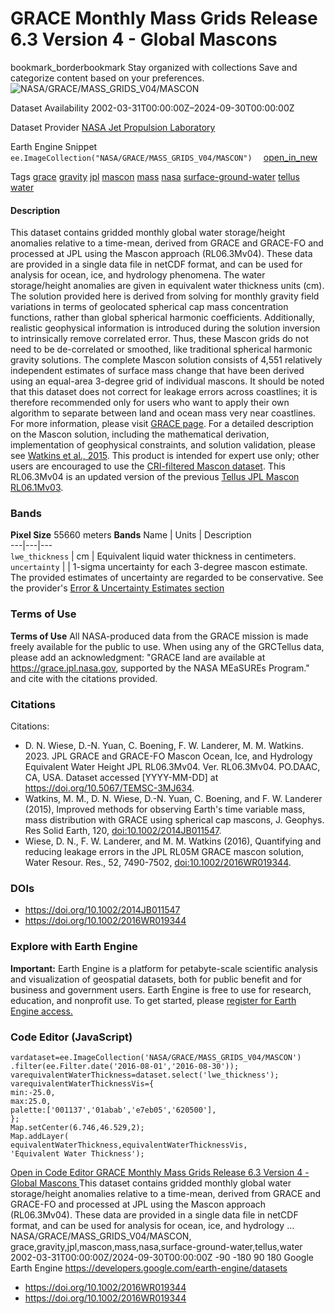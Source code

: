  
#  GRACE Monthly Mass Grids Release 6.3 Version 4 - Global Mascons 
bookmark_borderbookmark Stay organized with collections  Save and categorize content based on your preferences. 
![NASA/GRACE/MASS_GRIDS_V04/MASCON](https://developers.google.com/earth-engine/datasets/images/NASA/NASA_GRACE_MASS_GRIDS_V04_MASCON_sample.png) 

Dataset Availability
    2002-03-31T00:00:00Z–2024-09-30T00:00:00Z 

Dataset Provider
     [ NASA Jet Propulsion Laboratory ](https://grace.jpl.nasa.gov/data/get-data/jpl_global_mascons/) 

Earth Engine Snippet
     `    ee.ImageCollection("NASA/GRACE/MASS_GRIDS_V04/MASCON")   ` [ open_in_new ](https://code.earthengine.google.com/?scriptPath=Examples:Datasets/NASA/NASA_GRACE_MASS_GRIDS_V04_MASCON) 

Tags
     [grace](https://developers.google.com/earth-engine/datasets/tags/grace) [gravity](https://developers.google.com/earth-engine/datasets/tags/gravity) [jpl](https://developers.google.com/earth-engine/datasets/tags/jpl) [mascon](https://developers.google.com/earth-engine/datasets/tags/mascon) [mass](https://developers.google.com/earth-engine/datasets/tags/mass) [nasa](https://developers.google.com/earth-engine/datasets/tags/nasa) [surface-ground-water](https://developers.google.com/earth-engine/datasets/tags/surface-ground-water) [tellus](https://developers.google.com/earth-engine/datasets/tags/tellus) [water](https://developers.google.com/earth-engine/datasets/tags/water)
#### Description
This dataset contains gridded monthly global water storage/height anomalies relative to a time-mean, derived from GRACE and GRACE-FO and processed at JPL using the Mascon approach (RL06.3Mv04). These data are provided in a single data file in netCDF format, and can be used for analysis for ocean, ice, and hydrology phenomena. The water storage/height anomalies are given in equivalent water thickness units (cm). The solution provided here is derived from solving for monthly gravity field variations in terms of geolocated spherical cap mass concentration functions, rather than global spherical harmonic coefficients. Additionally, realistic geophysical information is introduced during the solution inversion to intrinsically remove correlated error. Thus, these Mascon grids do not need to be de-correlated or smoothed, like traditional spherical harmonic gravity solutions.
The complete Mascon solution consists of 4,551 relatively independent estimates of surface mass change that have been derived using an equal-area 3-degree grid of individual mascons. It should be noted that this dataset does not correct for leakage errors across coastlines; it is therefore recommended only for users who want to apply their own algorithm to separate between land and ocean mass very near coastlines.
For more information, please visit [GRACE page](https://grace.jpl.nasa.gov/data/get-data/jpl_global_mascons/). For a detailed description on the Mascon solution, including the mathematical derivation, implementation of geophysical constraints, and solution validation, please see [Watkins et al., 2015](https://doi.org/10.1002/2014JB011547). This product is intended for expert use only; other users are encouraged to use the [CRI-filtered Mascon dataset](https://podaac.jpl.nasa.gov/dataset/TELLUS_GRAC-GRFO_MASCON_CRI_GRID_RL06.3_V4).
This RL06.3Mv04 is an updated version of the previous [Tellus JPL Mascon RL06.1Mv03](https://doi.org/10.5067/TEMSC-3MJ63).
### Bands
**Pixel Size** 55660 meters 
**Bands**
Name | Units | Description  
---|---|---  
`lwe_thickness` | cm | Equivalent liquid water thickness in centimeters.  
`uncertainty` |  | 1-sigma uncertainty for each 3-degree mascon estimate. The provided estimates of uncertainty are regarded to be conservative. See the provider's [Error & Uncertainty Estimates section](https://grace.jpl.nasa.gov/data/get-data/jpl_global_mascons/)  
### Terms of Use
**Terms of Use**
All NASA-produced data from the GRACE mission is made freely available for the public to use. When using any of the GRCTellus data, please add an acknowledgment: "GRACE land are available at <https://grace.jpl.nasa.gov>, supported by the NASA MEaSUREs Program." and cite with the citations provided.
### Citations
Citations:
  * D. N. Wiese, D.-N. Yuan, C. Boening, F. W. Landerer, M. M. Watkins. 2023. JPL GRACE and GRACE-FO Mascon Ocean, Ice, and Hydrology Equivalent Water Height JPL RL06.3Mv04. Ver. RL06.3Mv04. PO.DAAC, CA, USA. Dataset accessed [YYYY-MM-DD] at <https://doi.org/10.5067/TEMSC-3MJ634>.
  * Watkins, M. M., D. N. Wiese, D.-N. Yuan, C. Boening, and F. W. Landerer (2015), Improved methods for observing Earth's time variable mass, mass distribution with GRACE using spherical cap mascons, J. Geophys. Res Solid Earth, 120, [doi:10.1002/2014JB011547](https://doi.org/10.1002/2014JB011547).
  * Wiese, D. N., F. W. Landerer, and M. M. Watkins (2016), Quantifying and reducing leakage errors in the JPL RL05M GRACE mascon solution, Water Resour. Res., 52, 7490-7502, [doi:10.1002/2016WR019344](https://doi.org/10.1002/2016WR019344).


### DOIs
  * [ https://doi.org/10.1002/2014JB011547 ](https://doi.org/10.1002/2014JB011547)
  * [ https://doi.org/10.1002/2016WR019344 ](https://doi.org/10.1002/2016WR019344)


### Explore with Earth Engine
**Important:** Earth Engine is a platform for petabyte-scale scientific analysis and visualization of geospatial datasets, both for public benefit and for business and government users. Earth Engine is free to use for research, education, and nonprofit use. To get started, please [register for Earth Engine access.](https://console.cloud.google.com/earth-engine)
### Code Editor (JavaScript)
```
vardataset=ee.ImageCollection('NASA/GRACE/MASS_GRIDS_V04/MASCON')
.filter(ee.Filter.date('2016-08-01','2016-08-30'));
varequivalentWaterThickness=dataset.select('lwe_thickness');
varequivalentWaterThicknessVis={
min:-25.0,
max:25.0,
palette:['001137','01abab','e7eb05','620500'],
};
Map.setCenter(6.746,46.529,2);
Map.addLayer(
equivalentWaterThickness,equivalentWaterThicknessVis,
'Equivalent Water Thickness');
```
[ Open in Code Editor ](https://code.earthengine.google.com/?scriptPath=Examples:Datasets/NASA/NASA_GRACE_MASS_GRIDS_V04_MASCON)
[ GRACE Monthly Mass Grids Release 6.3 Version 4 - Global Mascons ](https://developers.google.com/earth-engine/datasets/catalog/NASA_GRACE_MASS_GRIDS_V04_MASCON)
This dataset contains gridded monthly global water storage/height anomalies relative to a time-mean, derived from GRACE and GRACE-FO and processed at JPL using the Mascon approach (RL06.3Mv04). These data are provided in a single data file in netCDF format, and can be used for analysis for ocean, ice, and hydrology …
NASA/GRACE/MASS_GRIDS_V04/MASCON, grace,gravity,jpl,mascon,mass,nasa,surface-ground-water,tellus,water 
2002-03-31T00:00:00Z/2024-09-30T00:00:00Z
-90 -180 90 180 
Google Earth Engine
https://developers.google.com/earth-engine/datasets
  * [ https://doi.org/10.1002/2016WR019344 ](https://doi.org/https://grace.jpl.nasa.gov/data/get-data/jpl_global_mascons/)
  * [ https://doi.org/10.1002/2016WR019344 ](https://doi.org/https://developers.google.com/earth-engine/datasets/catalog/NASA_GRACE_MASS_GRIDS_V04_MASCON)



